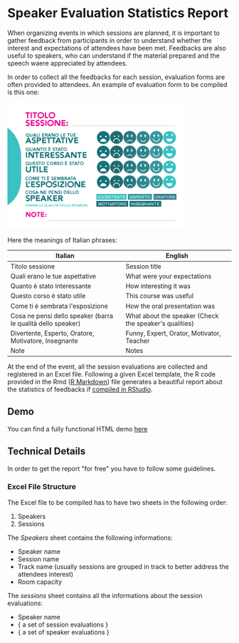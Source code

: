 # Speaker Evaluation Statistics Report
When organizing events in which sessions are planned, it is important to gather feedback from participants in order to understand whether the interest and expectations of attendees have been met. Feedbacks are also useful to speakers, who can understand if the material prepared and the speech waere appreciated by attendees.

In order to collect all the feedbacks for each session, evaluation forms are often provided to attendees. An example of evaluation form to be compiled is this one:

<img src="feedback.png" width="400">

Here the meanings of Italian phrases:

| Italian | English |
| ----------- | ----------- |
| Titolo sessione | Session title |
| Quali erano le tue aspettative | What were your expectations | 
| Quanto è stato interessante | How interesting it was |
| Questo corso è stato utile | This course was useful |
| Come ti è sembrata l'esposizione | How the oral presentation was |
| Cosa ne pensi dello speaker (barra le qualità dello speaker) | What about the speaker (Check the speaker's qualities) |
| Divertente, Esperto, Oratore, Motivatore, Insegnante | Funny, Expert, Orator, Motivator, Teacher |
| Note | Notes |

At the end of the event, all the session evaluations are collected and registered in an Excel file.
Following a given Excel template, the R code provided in the Rmd ([R Markdown](https://rmarkdown.rstudio.com/articles_intro.html)) file generates a beautiful report about the statistics of feedbacks if [compiled in RStudio](https://kbroman.org/knitr_knutshell/pages/Rmarkdown.html#converting-r-markdown-to-html).

## Demo
You can find a fully functional HTML demo [here](https://lucazav.github.io/speaker-evaluation-statistics-demo)

## Technical Details
In order to get the report "for free" you have to follow some guidelines.
### Excel File Structure
The Excel file to be compiled has to have two sheets in the following order:
1. Speakers
2. Sessions

The *Speakers* sheet contains the following informations:
- Speaker name
- Session name
- Track name (usually sessions are grouped in track to better address the attendees interest)
- Room capacity

The *sessions* sheet contains all the informations about the session evaluations:
- Speaker name
- { a set of session evaluations }
- { a set of speaker evaluations }
